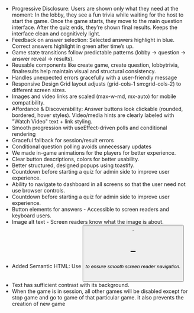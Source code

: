 - Progressive Disclosure:
    Users are shown only what they need at the moment:
    In the lobby, they see a fun trivia while waiting for the host to start the game.
    Once the game starts, they move to the main question interface.
    After the quiz ends, they’re shown final results.
    Keeps the interface clean and cognitively light.
- Feedback on answer selection:
    Selected answers highlight in blue.
    Correct answers highlight in green after time’s up.
- Game state transitions follow predictable patterns (lobby → question → answer reveal → results).
- Reusable components like create game, create question, lobbytrivia, finalresults help maintain visual and
  structural consistency.
- Handles unexpected errors gracefully with a user-friendly message
- Responsive Design Grid layout adjusts (grid-cols-1 sm:grid-cols-2) to different screen sizes.
- Images and video links are scaled (max-w-md, mx-auto) for mobile compatibility.
- Affordance & Discoverability:
    Answer buttons look clickable (rounded, bordered, hover styles).
    Video/media hints are clearly labeled with "Watch Video" text + link styling.
- Smooth progression with useEffect-driven polls and conditional rendering
- Graceful fallback for session/result errors
- Conditional question polling avoids unnecessary updates
- We made in-game animations for the players for better experience.
- Clear button descriptions, colors for better usability.
- Better structured, designed popups using toastify.
- Countdown before starting a quiz for admin side to improve user experience.
- Ability to navigate to dashboard in all screens so that the user need not use browser controls.
- Countdown before starting a quiz for admin side to improve user experience.
- Button elements for answers - Accessible to screen readers and keyboard users.
- Image alt text - Screen readers know what the image is about.
- Added Semantic HTML: Use <button>,  <h1>–<h6> to ensure smooth screen reader navigation.
- Text has sufficient contrast with its background.
- When the game is in session, all other games will be disabled except for stop game and go to game of that particular game. it also prevents the creation of new game